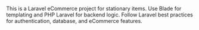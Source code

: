<!-- Use this file to provide workspace-specific custom instructions to Copilot. For more details, visit https://code.visualstudio.com/docs/copilot/copilot-customization#_use-a-githubcopilotinstructionsmd-file -->

This is a Laravel eCommerce project for stationary items. Use Blade for templating and PHP Laravel for backend logic. Follow Laravel best practices for authentication, database, and eCommerce features.
